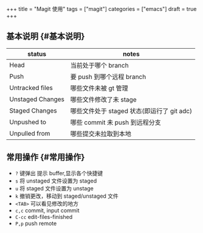 +++
title = "Magit 使用"
tags = ["magit"]
categories = ["emacs"]
draft = true
+++

## 基本说明 {#基本说明}

| status           | notes                          |
|------------------|--------------------------------|
| Head             | 当前处于哪个 branch            |
| Push             | 要 push 到哪个远程 branch      |
| Untracked files  | 哪些文件未被 gt 管理           |
| Unstaged Changes | 哪些文件修改了未 stage         |
| Staged Changes   | 哪些文件处于 staged 状态(即运行了 git adc) |
| Unpushed to      | 哪些 commit 未 push 到远程分支 |
| Unpulled from    | 哪些提交未拉取到本地           |


## 常用操作 {#常用操作}

-   `?` 键弹出 提示 buffer,显示各个快捷键
-   `s` 将 unstaged 文件设置为 staged
-   `u` 将 staged 文件设置为 unstage
-   `k` 撤销更改，移动到 staged/unstaged 文件
-   `<TAB>` 可以看见修改的地方
-   `c,c` commit, input commit
-   `C-cc` edit-files-finished
-   `P,p` push remote